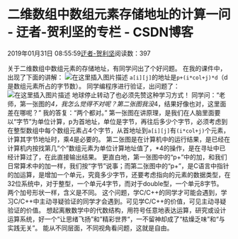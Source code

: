 
# 二维数组中数组元素存储地址的计算一问 - 迂者-贺利坚的专栏 - CSDN博客

2019年01月31日 08:55:59[迂者-贺利坚](https://me.csdn.net/sxhelijian)阅读数：397


关于二维数组中数组元素的存储地址，有同学问出了个好问题。
在我的课件中，出现了下面的讲解：
![在这里插入图片描述](https://img-blog.csdnimg.cn/20190131082513554.JPG?x-oss-process=image/watermark,type_ZmFuZ3poZW5naGVpdGk,shadow_10,text_aHR0cHM6Ly9ibG9nLmNzZG4ubmV0L3N4aGVsaWppYW4=,size_16,color_FFFFFF,t_70)
`a[i][j]`的地址是`p+(i*col+j)*d`（d是数组元素所占的字节数）。
同学编程序进行验证，出问题了：
![在这里插入图片描述](https://img-blog.csdnimg.cn/20190131082802599.JPG?x-oss-process=image/watermark,type_ZmFuZ3poZW5naGVpdGk,shadow_10,text_aHR0cHM6Ly9ibG9nLmNzZG4ubmV0L3N4aGVsaWppYW4=,size_16,color_FFFFFF,t_70)
地球停止转动了也必须先赞这种学习方式！
同学问：“老师，第一张图的*4，我怎么觉得不对呢？第二张图我没*4，结果好像也对，这里面差在哪呢？”
我的答复：“两个都对。”
第一张图在讲原理，是我们在人脑里面要以“字节”为单位计算，p为首地址，单位是字节，再往后多少个字节，必须考虑到在整型数组中每个数组元素占4个字节，从首地址到`a[i][j]`有`(i*col+j)`个元素，计算其字节地址时，乘4是必要的。
第二张图是在计算机中的运行结果，是已经在计算机内按找第几“个”数组元素为单位计算地址值了，*4的操作，是在寻址中已经计算过了，在此直接输出结果。
更直白地，第一张图中的“p+”中的加，和我们日常算术中的加一样，我们按“字节”说事；而第二张图中的“p+”，是C语言中指针的加运算，是增加一个单元，究竟多少字节，还要考虑指向的元素的数据类型，在32位系统中，对于整型，一个单元4字节，而对于double型，一个单元8字节。
两个加号形状一样，含义是不同。
这个问题，学C/C++的同学才可能会遇到，学习C/C++中主动寻疑验证的同学才会遇到。可见学C/C++的价值，可见主动寻疑验证的价值。
想起离散数学中的代数结构，用符号任意地表达运算，研究或设计运算系统，好一个“让思绪飞扬”和”精彩世界“，一不留神却成了“枯燥乏味”和“与实践无关”。
能从不同层面，不同视角看问题，这就是自由。

